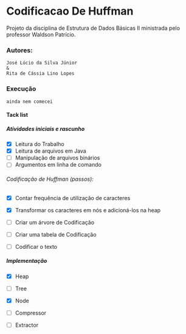 # Codificacao De Huffman

Projeto da disciplina de Estrutura de Dados Básicas II ministrada pelo professor Waldson Patrício.

### Autores:
	José Lúcio da Silva Júnior
	&
	Rita de Cássia Lino Lopes

### Execução
```
ainda nem comecei 
```

#### Tack list
##### Atividades iniciais e rascunho
- [x] Leitura do Trabalho
- [x] Leitura de arquivos em Java
- [ ] Manipulação de arquivos binários 
- [ ] Argumentos em linha de comando 
###### Codificação de Huffman (passos):
- [x] Contar frequência de utilização de caracteres
- [x] Transformar os caracteres em nós e adicioná-los na heap
- [ ] Criar um árvore de Codificação
- [ ] Criar uma tabela de Codificação
- [ ] Codificar o texto


##### Implementação 
- [x] Heap  
- [ ] Tree 
- [x] Node
- [ ] Compressor
- [ ] Extractor

